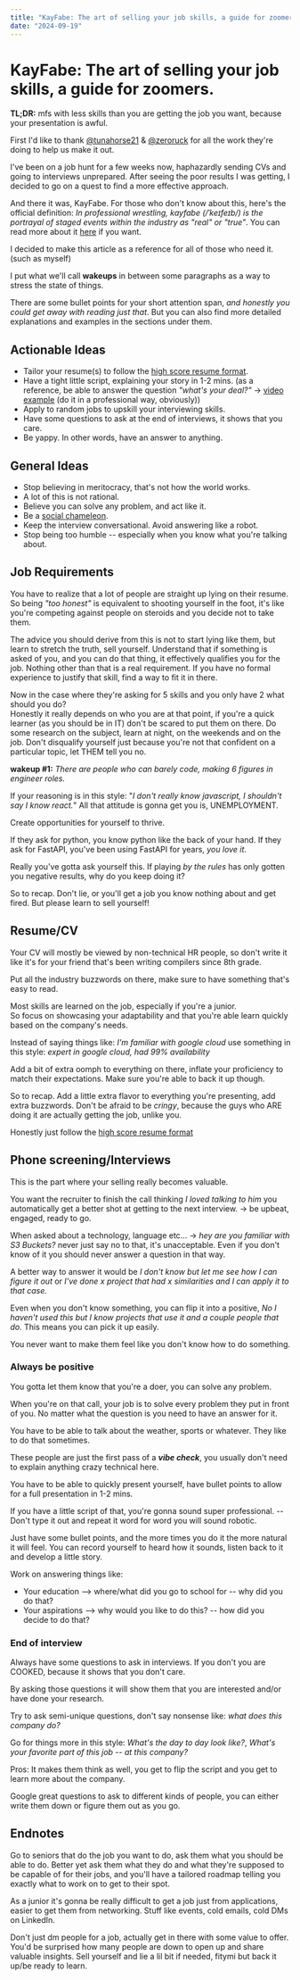 ```yaml
---
title: "KayFabe: The art of selling your job skills, a guide for zoomers."
date: "2024-09-19"
---
```


# KayFabe: The art of selling your job skills, a guide for zoomers.

**TL;DR:** mfs with less skills than you are getting the job you want, because your presentation is awful.

First I'd like to thank [@tunahorse21](https://x.com/tunahorse21) & [@zeroruck](https://x.com/zeroruck) for all the work they're doing to help us make it out.

I've been on a job hunt for a few weeks now, haphazardly sending CVs and going to interviews unprepared. After seeing the poor results I was getting, I decided to go on a quest to find a more effective approach.

And there it was, KayFabe. For those who don't know about this, here's the official definition: *In professional wrestling, kayfabe (/ˈkeɪfeɪb/) is the portrayal of staged events within the industry as "real" or "true"*. You can read more about it [here](https://en.wikipedia.org/wiki/Kayfabe) if you want.

I decided to make this article as a reference for all of those who need it. (such as myself)

I put what we'll call **wakeups** in between some paragraphs as a way to stress the state of things.

There are some bullet points for your short attention span, *and honestly you could get away with reading just that*. But you can also find more detailed explanations and examples in the sections under them.

## Actionable Ideas

- Tailor your resume(s) to follow the [high score resume format](https://www.theladders.com/career-advice/the-high-score-resume-format-how-to-write-a-resume-for-2020).
- Have a tight little script, explaining your story in 1-2 mins. (as a reference, be able to answer the question *"what's your deal?"* -> [video example](https://www.youtube.com/shorts/GGCkcda8fq4) (do it in a professional way, obviously))
- Apply to random jobs to upskill your interviewing skills.
- Have some questions to ask at the end of interviews, it shows that you care.
- Be yappy. In other words, have an answer to anything.

## General Ideas

- Stop believing in meritocracy, that's not how the world works.
- A lot of this is not rational.
- Believe you can solve any problem, and act like it.
- Be a [social chameleon](https://en.wikipedia.org/wiki/Code-switching).
- Keep the interview conversational. Avoid answering like a robot.
- Stop being too humble -- especially when you know what you're talking about.

## Job Requirements

You have to realize that a lot of people are straight up lying on their resume. So being *"too honest"* is equivalent to shooting yourself in the foot, it's like you're competing against people on steroids and you decide not to take them.

The advice you should derive from this is not to start lying like them, but learn to stretch the truth, sell yourself. Understand that if something is asked of you, and you can do that thing, it effectively qualifies you for the job. Nothing other than that is a real requirement. If you have no formal experience to justify that skill, find a way to fit it in there.

Now in the case where they're asking for 5 skills and you only have 2 what should you do?\
Honestly it really depends on who you are at that point, if you're a quick learner (as you should be in IT) don't be scared to put them on there. Do some research on the subject, learn at night, on the weekends and on the job. Don't disqualify yourself just because you're not that confident on a particular topic, let THEM tell you no.

**wakeup #1:** *There are people who can barely code, making 6 figures in engineer roles.*

If your reasoning is in this style: "*I don't really know javascript, I shouldn't say I know react.*" All that attitude is gonna get you is, UNEMPLOYMENT.

Create opportunities for yourself to thrive.

If they ask for python, you know python like the back of your hand. If they ask for FastAPI, you've been using FastAPI for years, *you love it*.

Really you've gotta ask yourself this. If playing *by the rules* has only gotten you negative results, why do you keep doing it?

So to recap. Don't lie, or you'll get a job you know nothing about and get fired. But please learn to sell yourself!

## Resume/CV

Your CV will mostly be viewed by non-technical HR people, so don't write it like it's for your friend that's been writing compilers since 8th grade.

Put all the industry buzzwords on there, make sure to have something that's easy to read.

Most skills are learned on the job, especially if you're a junior.\
So focus on showcasing your adaptability and that you're able learn quickly based on the company's needs.

Instead of saying things like: *I'm familiar with google cloud* use something in this style: *expert in google cloud, had 99% availability*

Add a bit of extra oomph to everything on there, inflate your proficiency to match their expectations. Make sure you're able to back it up though.

So to recap. Add a little extra flavor to everything you're presenting, add extra buzzwords. Don't be afraid to be *cringy*, because the guys who ARE doing it are actually getting the job, unlike you.

Honestly just follow the [high score resume format](https://www.theladders.com/career-advice/the-high-score-resume-format-how-to-write-a-resume-for-2020)

## Phone screening/Interviews

This is the part where your selling really becomes valuable.

You want the recruiter to finish the call thinking *I loved talking to him* you automatically get a better shot at getting to the next interview. -> be upbeat, engaged, ready to go.

When asked about a technology, language etc... -> *hey are you familiar with S3 Buckets?* never just say no to that, it's unacceptable. Even if you don't know of it you should never answer a question in that way.

A better way to answer it would be *I don't know but let me see how I can figure it out* or *I've done x project that had x similarities and I can apply it to that case.*

Even when you don't know something, you can flip it into a positive, *No I haven't used this but I know projects that use it and a couple people that do.* This means you can pick it up easily.

You never want to make them feel like you don't know how to do something.

### Always be positive

You gotta let them know that you're a doer, you can solve any problem.

When you're on that call, your job is to solve every problem they put in front of you. No matter what the question is you need to have an answer for it.

You have to be able to talk about the weather, sports or whatever. They like to do that sometimes.

These people are just the first pass of a ***vibe check***, you usually don't need to explain anything crazy technical here.

You have to be able to quickly present yourself, have bullet points to allow for a full presentation in 1-2 mins.

If you have a little script of that, you're gonna sound super professional. -- Don't type it out and repeat it word for word you will sound robotic.

Just have some bullet points, and the more times you do it the more natural it will feel. You can record yourself to heard how it sounds, listen back to it and develop a little story.

Work on answering things like:
- Your education --> where/what did you go to school for -- why did you do that?
- Your aspirations --> why would you like to do this? -- how did you decide to do that?

### End of interview

Always have some questions to ask in interviews.
If you don't you are COOKED, because it shows that you don't care.

By asking those questions it will show them that you are interested and/or have done your research.

Try to ask semi-unique questions, don't say nonsense like: *what does this company do?*

Go for things more in this style: *What's the day to day look like?*, *What's your favorite part of this job -- at this company?*

Pros: It makes them think as well, you get to flip the script and you get to learn more about the company. 

Google great questions to ask to different kinds of people, you can either write them down or figure them out as you go.

## Endnotes

Go to seniors that do the job you want to do, ask them what you should be able to do. Better yet ask them what they do and what they're supposed to be capable of for their jobs, and you'll have a tailored roadmap telling you exactly what to work on to get to their spot.

As a junior it's gonna be really difficult to get a job just from applications, easier to get them from networking. Stuff like events, cold emails, cold DMs on LinkedIn.

Don't just dm people for a job, actually get in there with some value to offer.
You'd be surprised how many people are down to open up and share valuable insights.
Sell yourself and lie a lil bit if needed, fitymi but back it up/be ready to learn.

